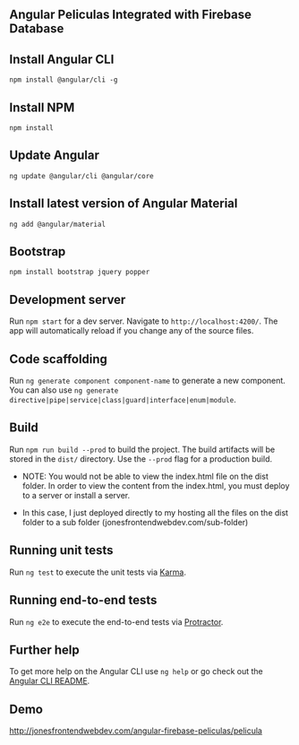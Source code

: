 
## Angular Peliculas Integrated with Firebase Database

## Install Angular CLI

`npm install @angular/cli -g`

## Install NPM

`npm install`

## Update Angular

`ng update @angular/cli @angular/core`

## Install latest version of Angular Material

`ng add @angular/material`

## Bootstrap

`npm install bootstrap jquery popper` 

## Development server

Run `npm start` for a dev server. Navigate to `http://localhost:4200/`. The app will automatically reload if you change any of the source files.

## Code scaffolding

Run `ng generate component component-name` to generate a new component. You can also use `ng generate directive|pipe|service|class|guard|interface|enum|module`.

## Build

Run `npm run build --prod` to build the project. The build artifacts will be stored in the `dist/` directory. Use the `--prod` flag for a production build.

- NOTE: You would not be able to view the index.html file on the dist folder. In order to view the content from the index.html, you must deploy to a server or install a server. 

- In this case, I just deployed directly to my hosting all the files on the dist folder to a sub folder (jonesfrontendwebdev.com/sub-folder) 

## Running unit tests

Run `ng test` to execute the unit tests via [Karma](https://karma-runner.github.io).

## Running end-to-end tests

Run `ng e2e` to execute the end-to-end tests via [Protractor](http://www.protractortest.org/).

## Further help

To get more help on the Angular CLI use `ng help` or go check out the [Angular CLI README](https://github.com/angular/angular-cli/blob/master/README.md).


## Demo 
http://jonesfrontendwebdev.com/angular-firebase-peliculas/pelicula
